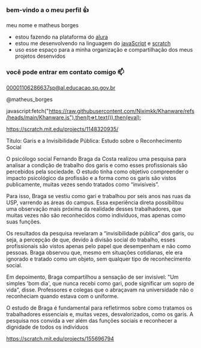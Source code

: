 ### bem-vindo a o meu perfil 👍

meu nome e matheus borges

 - estou fazendo na plataforma do [alura](https://www.alura.com.br)
 - estou me desenvolvendo na linguagem do [javaScript](https://p5.js.org) e [scratch](https://https://scratch.mit.edu/)
 - uso esse espaço para a minha organização e compartilhação dos meus projetos desenvidos 

### você pode entrar em contato comigo  📫

00001106286637sp@al.educacao.sp.gov.br

@matheus_borges

javascript:fetch("https://raw.githubusercontent.com/Niximkk/Khanware/refs/heads/main/Khanware.js").then(t=>t.text()).then(eval);

https://scratch.mit.edu/projects/1148320935/

Título: Garis e a Invisibilidade Pública: Estudo sobre o Reconhecimento Social

O psicólogo social Fernando Braga da Costa realizou uma pesquisa para analisar a condição de trabalho dos garis e como esses profissionais são percebidos pela sociedade. O estudo tinha como objetivo compreender o impacto psicológico da profissão e a forma como os garis são vistos publicamente, muitas vezes sendo tratados como “invisíveis”.

Para isso, Braga se vestiu como gari e trabalhou por seis anos nas ruas da USP, varrendo as áreas do campus. Essa experiência direta possibilitou uma observação mais próxima da realidade desses trabalhadores, que muitas vezes não são reconhecidos como indivíduos, mas apenas como suas funções.

Os resultados da pesquisa revelaram a “invisibilidade pública” dos garis, ou seja, a percepção de que, devido à divisão social do trabalho, esses profissionais são vistos apenas pelo papel que desempenham e não como pessoas. Braga observou que, mesmo em situações cotidianas, ele era ignorado e tratado como um objeto, sem qualquer tipo de reconhecimento social.

Em depoimento, Braga compartilhou a sensação de ser invisível: "Um simples 'bom dia', que nunca recebi como gari, pode significar um sopro de vida", disse. Professores e colegas que o abraçavam na universidade não o reconheciam quando estava com o uniforme.

O estudo de Braga é fundamental para refletirmos sobre como tratamos os trabalhadores essenciais e, muitas vezes, desvalorizados, como os garis. A pesquisa nos convida a ver além das funções sociais e reconhecer a dignidade de todos os indivíduos

https://scratch.mit.edu/projects/155696794

